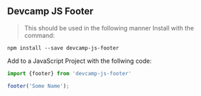 ## Devcamp JS Footer

> This should be used in the following manner
Install with the command:
```
npm install --save devcamp-js-footer
```
Add to a JavaScript Project with the follwing code:

```javascript
import {footer} from 'devcamp-js-footer'

footer('Some Name');
```